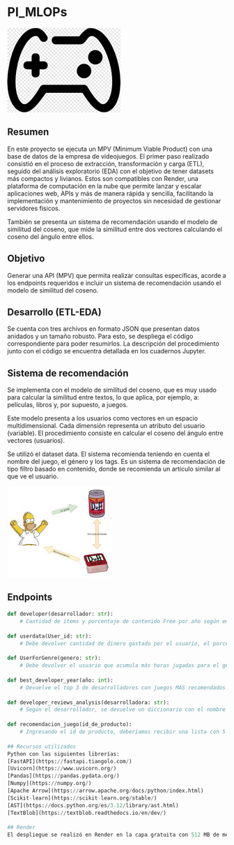 # PI_MLOPs
![Imagen1](imagen1.png)

## Resumen
En este proyecto se ejecuta un MPV (Minimum Viable Product) con una base de datos de la empresa de videojuegos. El primer paso realizado consistió en el proceso de extracción, transformación y carga (ETL), seguido del análisis exploratorio (EDA) con el objetivo de tener datasets más compactos y livianos. Estos son compatibles con Render, una plataforma de computación en la nube que permite lanzar y escalar aplicaciones web, APIs y más de manera rápida y sencilla, facilitando la implementación y mantenimiento de proyectos sin necesidad de gestionar servidores físicos.

También se presenta un sistema de recomendación usando el modelo de similitud del coseno, que mide la similitud entre dos vectores calculando el coseno del ángulo entre ellos.

## Objetivo
Generar una API (MPV) que permita realizar consultas específicas, acorde a los endpoints requeridos e incluir un sistema de recomendación usando el modelo de similitud del coseno.

## Desarrollo (ETL-EDA)
Se cuenta con tres archivos en formato JSON que presentan datos anidados y un tamaño robusto. Para esto, se despliega el código correspondiente para poder resumirlos. La descripción del procedimiento junto con el código se encuentra detallada en los cuadernos Jupyter.

## Sistema de recomendación
Se implementa con el modelo de similitud del coseno, que es muy usado para calcular la similitud entre textos, lo que aplica, por ejemplo, a: películas, libros y, por supuesto, a juegos.

Este modelo presenta a los usuarios como vectores en un espacio multidimensional. Cada dimensión representa un atributo del usuario (variable). El procedimiento consiste en calcular el coseno del ángulo entre vectores (usuarios).

Se utilizó el dataset data. El sistema recomienda teniendo en cuenta el nombre del juego, el género y los tags. Es un sistema de recomendación de tipo filtro basado en contenido, donde se recomienda un artículo similar al que ve el usuario.

![Imagen2](imagen2.jpg)

## Endpoints
```python
def developer(desarrollador: str):
    # Cantidad de items y porcentaje de contenido Free por año según empresa desarrolladora.

def userdata(User_id: str):
    # Debe devolver cantidad de dinero gastado por el usuario, el porcentaje de recomendación en base a reviews.recommend y cantidad de ítems.

def UserForGenre(genero: str):
    # Debe devolver el usuario que acumula más horas jugadas para el género dado y una lista de la acumulación de horas jugadas por año de lanzamiento.

def best_developer_year(año: int):
    # Devuelve el top 3 de desarrolladores con juegos MÁS recomendados por usuarios para el año dado. (reviews.recommend = True y comentarios positivos)

def developer_reviews_analysis(desarrolladora: str):
    # Según el desarrollador, se devuelve un diccionario con el nombre del desarrollador como llave y una lista con la cantidad total de registros de reseñas de usuarios que se encuentren categorizados con un análisis de sentimiento como valor positivo o negativo.

def recomendacion_juego(id_de_producto):
    # Ingresando el id de producto, deberíamos recibir una lista con 5 juegos recomendados similares al ingresado.

## Recursos utilizados
Python con las siguientes librerías:
[FastAPI](https://fastapi.tiangolo.com/)
[Uvicorn](https://www.uvicorn.org/)
[Pandas](https://pandas.pydata.org/)
[Numpy](https://numpy.org/)
[Apache Arrow](https://arrow.apache.org/docs/python/index.html)
[Scikit-learn](https://scikit-learn.org/stable/)
[AST](https://docs.python.org/es/3.12/library/ast.html)
[TextBlob](https://textblob.readthedocs.io/en/dev/)

## Render
El despliegue se realizó en Render en la capa gratuita con 512 MB de memoria RAM y 0.1 CPU según su [web-site](https://render.com/pricing).

